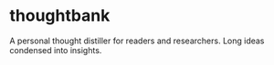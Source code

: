 # thoughtbank
A personal thought distiller for readers and researchers. Long ideas condensed into insights.
